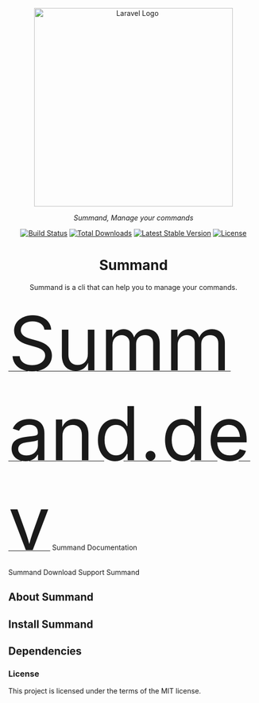 <p align="center"><a href="https://laravel.com" target="_blank"><img src="https://raw.githubusercontent.com/laravel/art/master/logo-lockup/5%20SVG/2%20CMYK/1%20Full%20Color/laravel-logolockup-cmyk-red.svg" width="400" alt="Laravel Logo"></a></p>

<p align="center">
    <em>Summand, Manage your commands</em>
</p>

<p align="center">
<a href="https://github.com/laravel/framework/actions"><img src="https://github.com/laravel/framework/workflows/tests/badge.svg" alt="Build Status"></a>
<a href="https://packagist.org/packages/laravel/framework"><img src="https://img.shields.io/packagist/dt/laravel/framework" alt="Total Downloads"></a>
<a href="https://packagist.org/packages/laravel/framework"><img src="https://img.shields.io/packagist/v/laravel/framework" alt="Latest Stable Version"></a>
<a href="https://packagist.org/packages/laravel/framework"><img src="https://img.shields.io/packagist/l/laravel/framework" alt="License"></a>
</p>

<h1 align="center"> Summand </h1>
<p align="center"> Summand is a cli that can help you to manage your commands. </p>
<a href="https://summand.dev"><span style="font-size: 150px;">Summand.dev</span></a>
<a>Summand Documentation</a><br>
<a>Summand Download</a>
<a>Support Summand</a>

## About Summand

## Install Summand

## Dependencies


### License
This project is licensed under the terms of the MIT license.

